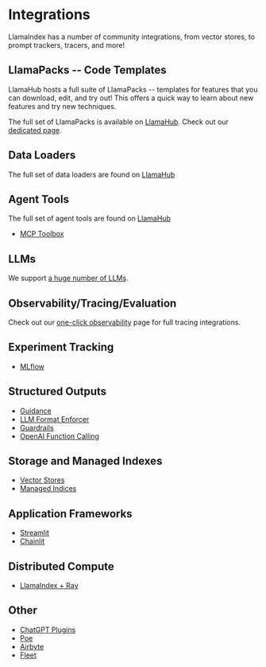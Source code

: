 # Integrations

LlamaIndex has a number of community integrations, from vector stores, to prompt trackers, tracers, and more!

## LlamaPacks -- Code Templates

LlamaHub hosts a full suite of LlamaPacks -- templates for features that you can download, edit, and try out! This offers a quick way to learn about new features and try new techniques.

The full set of LlamaPacks is available on [LlamaHub](https://llamahub.ai/). Check out our [dedicated page](llama_packs/index.md).

## Data Loaders

The full set of data loaders are found on [LlamaHub](https://llamahub.ai/)

## Agent Tools

The full set of agent tools are found on [LlamaHub](https://llamahub.ai/)

- [MCP Toolbox](../examples/tools/mcp_toolbox.ipynb)

## LLMs

We support [a huge number of LLMs](../module_guides/models/llms/modules.md).

## Observability/Tracing/Evaluation

Check out our [one-click observability](../module_guides/observability/index.md) page
for full tracing integrations.

## Experiment Tracking

- [MLflow](../../examples/observability/mlflow)

## Structured Outputs

- [Guidance](integrations/guidance.md)
- [LLM Format Enforcer](integrations/lmformatenforcer.md)
- [Guardrails](../examples/output_parsing/GuardrailsDemo.ipynb)
- [OpenAI Function Calling](../examples/output_parsing/openai_pydantic_program.ipynb)

## Storage and Managed Indexes

- [Vector Stores](integrations/vector_stores.md)
- [Managed Indices](integrations/managed_indices.md)

## Application Frameworks

- [Streamlit](https://blog.streamlit.io/build-a-chatbot-with-custom-data-sources-powered-by-llamaindex/)
- [Chainlit](https://docs.chainlit.io/integrations/llama-index)

## Distributed Compute

- [LlamaIndex + Ray](https://www.anyscale.com/blog/build-and-scale-a-powerful-query-engine-with-llamaindex-ray)

## Other

- [ChatGPT Plugins](integrations/chatgpt_plugins.md)
- [Poe](https://github.com/poe-platform/poe-protocol/tree/main/llama_poe)
- [Airbyte](https://airbyte.com/tutorials/airbyte-and-llamaindex-elt-and-chat-with-your-data-warehouse-without-writing-sql)
- [Fleet](integrations/fleet_libraries_context.md)
